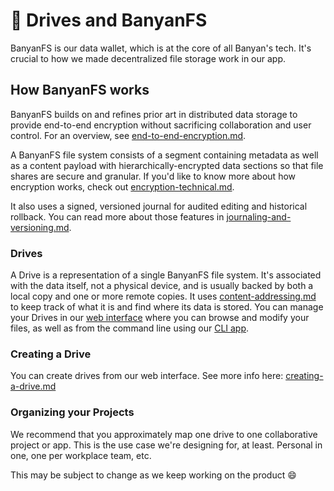 # 📎 Drives and BanyanFS

BanyanFS is our data wallet, which is at the core of all Banyan's tech. It's crucial to how we made decentralized file storage work in our app.

## How BanyanFS works

BanyanFS builds on and refines prior art in distributed data storage to provide end-to-end encryption without sacrificing collaboration and user control. For an overview, see [end-to-end-encryption.md](../banyans-security-model/end-to-end-encryption.md "mention").

A BanyanFS file system consists of a segment containing metadata as well as a content payload with hierarchically-encrypted data sections so that file shares are secure and granular. If you'd like to know more about how encryption works, check out [encryption-technical.md](encryption-technical.md "mention").

It also uses a signed, versioned journal for audited editing and historical rollback. You can read more about those features in [journaling-and-versioning.md](journaling-and-versioning.md "mention").

### Drives

A Drive is a representation of a single BanyanFS file system. It's associated with the data itself, not a physical device, and is usually backed by both a local copy and one or more remote copies. It uses [content-addressing.md](content-addressing.md "mention") to keep track of what it is and find where its data is stored. You can manage your Drives in our [web interface](https://data.banyan.computer/) where you can browse and modify your files, as well as from the command line using our [CLI app](https://github.com/banyancomputer/banyan-cli).

### Creating a Drive

You can create drives from our web interface. See more info here: [creating-a-drive.md](../../getting-started/web-client/creating-a-drive.md "mention")

### Organizing your Projects

We recommend that you approximately map one drive to one collaborative project or app. This is the use case we're designing for, at least. Personal in one, one per workplace team, etc.&#x20;

This may be subject to change as we keep working on the product :smile:
